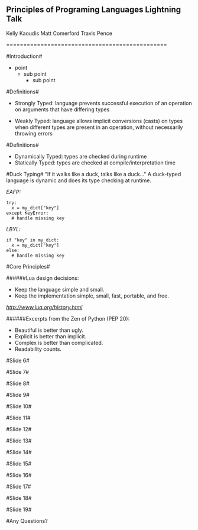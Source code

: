 Principles of Programing Languages Lightning Talk
------------------------------------------------

Kelly Kaoudis
Matt Comerford
Travis Pence

===============================================

#Introduction#

- point
  - sub point
	- sub point
	
#Definitions#
- Strongly Typed: language prevents successful execution of an operation on arguments that have differing types

- Weakly Typed: language allows implicit conversions (casts) on types when different types are present in an operation,
without necessarily throwing errors


#Definitions#
- Dynamically Typed: types are checked during runtime
- Statically  Typed: types are checked at compile/interpretation time

#Duck Typing#
"If it walks like a duck, talks like a duck..." A duck-typed language is dynamic and does its type checking at runtime.

_EAFP:_

    try:
      x = my_dict["key"]
    except KeyError:
      # handle missing key
_LBYL:_

    if "key" in my_dict:
      x = my_dict["key"]
    else:
      # handle missing key


#Core Principles#

######Lua design decisions: 
- Keep the language simple and small.
- Keep the implementation simple, small, fast, portable, and free.

*http://www.lua.org/history.html*

######Excerpts from the Zen of Python (PEP 20):
- Beautiful is better than ugly.
- Explicit is better than implicit.
- Complex is better than complicated.
- Readability counts.


#Slide 6#

#Slide 7#

#Slide 8#

#Slide 9#

#Slide 10#

#Slide 11#

#Slide 12#

#Slide 13#

#Slide 14#

#Slide 15#

#Slide 16#

#Slide 17#

#Slide 18#

#Slide 19#

#Any Questions? 
